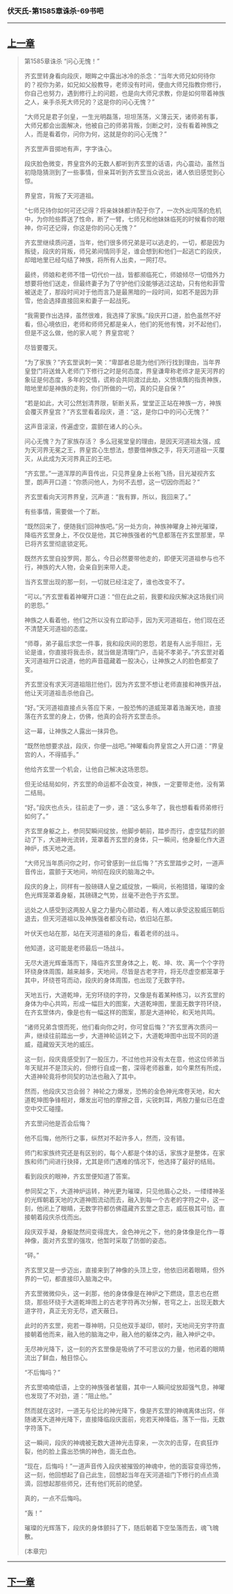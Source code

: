### 伏天氏-第1585章诛杀-69书吧

--------
[上一章](./cf6dcbab43af9eb8f993bb853baca374.md)
--------


>
>
>
>第1585章诛杀
>“问心无愧！”
>
>齐玄罡转身看向段庆，眼眸之中露出冰冷的杀念：“当年大师兄如何待你的？视你为弟，如兄如父般教导，老师没有时间，便由大师兄指教你修行，你自己也努力，遇到修行上的问题，也是向大师兄求教，你是如何带着神族之人，亲手杀死大师兄的？这是你的问心无愧？”
>
>“大师兄是君子剑皇，一生光明磊落，坦坦荡荡，义薄云天，诸师弟有事，大师兄都会出面解决，他被自己的师弟背叛，剑断之时，没有看着神族之人，而是看着你，问你为何，这就是你的问心无愧？”
>
>齐玄罡声音掷地有声，字字诛心。
>
>段庆脸色微变，界皇宫外的无数人都听到齐玄罡的话语，内心震动，虽然当初隐隐猜测到了一些事情，但亲耳听到齐玄罡当众说出，诸人依旧感觉到心惊。
>
>界皇宫，背叛了天河道祖。
>
>“七师兄待你如何可还记得？将亲妹妹都许配于你了，一次外出闯荡的危机中，为你险些葬送了性命，断了一臂，七师兄和他妹妹临死的时候看你的眼神，你可还记得，你这是你的问心无愧？”
>
>齐玄罡继续质问道，当年，他们很多师兄弟是可以逃走的，一切，都是因为叛徒，段庆的背叛，师兄弟间情同手足，谁会想到和他们一起逃亡的段庆，却暗地里已经勾结了神族，将所有人出卖，一网打尽。
>
>最终，师娘和老师不惜一切代价一战，皆都濒临死亡，师娘倾尽一切借外力想要将他们送走，但最终妻子为了守护他们没能够逃过这劫，只有他和菲雪被送走了，那段时间对于他而言乃是最黑暗的一段时间，如若不是因为菲雪，他会选择直接回来和妻子一起战死。
>
>“我需要作出选择，虽然很难，我选择了家族。”段庆开口道，脸色虽然不好看，但心境依旧，老师和师师兄都是亲人，他们的死他有愧，对不起他们，但是不这么做，他的家人呢？
>界皇宫呢？
>
>尽皆要覆灭。
>
>“为了家族？”齐玄罡讽刺一笑：“卑鄙者总能为他们所行找到理由，当年界皇登门将送耸入老师门下修行之时是何态度，界皇谦卑称老师才是天河界的象征是何态度，多年的交情，谎称会共同渡过此劫，义愤填膺的指责神族，暗地里却是神族的走狗，你们所做的一切，真的只是自保？”
>
>“若是如此，大可公然划清界限，斩断关系，堂堂正正站在神族一方，神族会覆灭界皇宫？”齐玄罡看着段庆，道：“这，是你口中的问心无愧？”
>
>这声音滚滚，传遍虚空，震颤在诸人的心头。
>
>问心无愧？为了家族存活？
>多么冠冕堂皇的理由，是因天河道祖太强，成为天河界无冕之王，界皇宫心生想法，想要借神族之手，将天河道祖一灭覆灭，从此成为天河界真正的王吧。
>
>“齐玄罡。”一道浑厚的声音传出，只见界皇身上长袍飞扬，目光凝视齐玄罡，朗声开口道：“你质问他人，为何不去想，这一切因你而起？”
>
>齐玄罡看向天河界界皇，沉声道：“我有罪，所以，我回来了。”
>
>有些事情，需要做一个了断。
>
>“既然回来了，便随我们回神族吧。”另一处方向，神族神曜身上神光璀璨，降临齐玄罡身上，不仅仅是他，其它神族强者的气息都落在齐玄罡那里，早已将齐玄罡彻底锁定死。
>
>既然齐玄罡自投罗网，那么，今日必然要带他走的，即便天河道祖参与也不行，神族的大人物，会亲自到来带人走。
>
>当齐玄罡出现的那一刻，一切就已经注定了，谁也改变不了。
>
>“可以。”齐玄罡看着神曜开口道：“但在此之前，我要和段庆解决这场我们间的恩怨。”
>
>神族之人看着他，他们之所以没有立即动手，因为天河道祖在，他们现在还不清楚天河道祖的态度。
>
>“师尊，弟子最后求您一件事，我和段庆间的恩怨，若是有人出手阻拦，无论是谁，你直接将我击杀，就当做是清理门户，击毙不孝弟子。”齐玄罡对着天河道祖开口说道，他的声音蕴藏着一股决心，让神族之人的脸色都变了变。
>
>齐玄罡没有求天河道祖阻拦他们，因为齐玄罡不想让老师直接和神族开战，他让天河道祖击杀他自己。
>
>“好。”天河道祖直接点头答应下来，一股恐怖的道威笼罩着浩瀚天地，直接落在齐玄罡的身上，仿佛，他真的会将齐玄罡击杀。
>
>这一幕，让神族之人露出一抹异色。
>
>“既然他想要求战，段庆，你便一战吧。”神曜看向界皇宫之人开口道：“界皇宫的人，不得插手。”
>
>他给齐玄罡一个机会，让他自己解决这场恩怨。
>
>但无论结局如何，齐玄罡的命运都不会改变，神族，一定要带走他，没有第二结局。
>
>“好。”段庆也点头，往前走了一步，道：“这么多年了，我也想看看师弟修行如何了。”
>
>齐玄罡身躯之上，参同契瞬间绽放，他脚步朝前，踏步而行，虚空猛烈的颤动了下，大道神光流转，笼罩着齐玄罡的身体，只一瞬间，他身躯化作大道神炉，炼天地之道。
>
>“大师兄当年质问你之时，你可曾感到一丝后悔？”齐玄罡踏步之时，一道声音传出，震颤于天地间，响彻在段庆的脑海之中。
>
>段庆的身上，同样有一股磅礴人皇之威绽放，一瞬间，长袍猎猎，璀璨的金色光辉笼罩着身躯，其磅礴之气势，丝毫不逊色于齐玄罡。
>
>远处之人感受到这两股人皇之力量内心颤动着，有人难以承受这股威压朝后退去，但天河道祖以及神族强者都没有动，依旧站在那。
>
>叶伏天也站在那，站在天河道祖的身后，看着老师的战斗。
>
>他知道，这可能是老师最后一场战斗。
>
>无尽大道光辉垂落而下，降临齐玄罡身体之上，乾、坤、坎、离一个个字符环绕身体周围，越来越多，天地间，尽皆是古老字符，将无尽虚空都笼罩于其中，环绕苍穹而动，段庆的身体周围，也出现了无数字符。
>
>天地五行，大道乾坤，无穷环绕的字符，又像是有着某种练习，以齐玄罡的身体为中心共鸣，形成一幅巨大的图案，大道乾坤图，里面无数字符环绕，在齐玄罡体内，像是也有一幅这样的图案，那是大道神轮，和天地共鸣。
>
>“诸师兄弟含恨而死，他们看向你之时，你可曾后悔？”齐玄罡再次质问一声，继续往前踏出一步，大道神轮运转之下，大道乾坤图中出现不同的道威，蕴藏毁天灭地的威压。
>
>这一刻，段庆竟感受到了一股压力，不过他也并没有太在意，他这位师弟当年天赋并不是顶尖的，但修行自成一套，深得老师器重，如今果然有所成，大道神轮竟将参同契的功法也融入了其中。
>
>然而，他段庆又岂会弱？
>神轮之力爆发，恐怖的金色神光席卷天地，和大道乾坤图争锋相对，爆发出可怕的摩擦之音，尖锐刺耳，两股力量似已在虚空中交汇碰撞。
>
>齐玄罡问他是否会后悔？
>
>他不后悔，他所行之事，纵然对不起许多人，然而，没有错。
>
>师门和家族终究还是有区别的，每个人都是个体的话，家族才是整体，在家族和师门间进行抉择，尤其是师门遇难的情况下，他选择了最好的结局。
>
>看到段庆的眼神，齐玄罡便知道了答案。
>
>参同契之下，大道神炉运转，神光更为璀璨，只见他眉心之处，一缕缕神圣的光辉朝着天地的大道神图流动而去，融入到每一个古老的字符之中，这一刻，他闭上了眼睛，无数字符都仿佛蕴藏齐玄罡之意志，威压极其可怕，直接朝着段庆杀伐而出。
>
>段庆双手凝，身躯陡然间变得庞大，金色神光之下，他的身体像是化作一尊神像，面对齐玄罡的强攻，他暂时采取了防御的姿态。
>
>“砰。”
>
>齐玄罡又是一步迈出，直接来到了神像的头顶上空，他依旧闭着眼睛，但外界的一切，都直接印入脑海之中。
>
>齐玄罡微微仰头，这一刹那，他的身体像是在神炉之下燃烧，意志也在燃烧，那些环绕于大道乾坤图上的古老字符再次分解，苍穹之上，出现无数大道字符，真正无穷无尽，遮天蔽日。
>
>此时的齐玄罡，宛若一尊神明，只见他双手凝印，顿时，天地间无穷字符直接朝着他而来，融入他的脑海之中，融入他的躯体之内，融入神炉之中。
>
>无尽神光降下，这一刻的齐玄罡像是吸纳了不可思议的力量，他闭着的眼睛流出了鲜血，触目惊心。
>
>“不后悔吗？”
>
>齐玄罡喃喃低语，上空的神族强者皱眉，其中一人瞬间绽放超强气息，神曜也发现了不对劲，道：“阻止他。”
>
>然而就在这时，一道无与伦比的神光降下，像是齐玄罡的神魂离体出窍，伴随诸天大道神光降下，直接降临段庆面前，宛若天神降临，落下一指，无数字符落下。
>
>这一瞬间，段庆的神魂被无数大道神光击穿来，一次次的击穿，在疯狂炸裂，他的脸上露出恐惧的神色，面无血色。
>
>“现在，后悔吗！”一道声音传入段庆被摧毁的神魂中，他的面容变得恐怖，这一刻，他回想起了自己此生，回想起当年在天河道祖门下修行的点点滴滴，回想起那些师兄，还有他们死前的绝望。
>
>真的，一点不后悔吗。
>
>“轰！”
>
>璀璨的光辉落下，段庆的身体颤抖了下，随后朝着下空坠落而去，魂飞魄散。
>
>(本章完)
>
>

--------
[下一章](./df29e84278a92106203a5dd866ef4f90.md)
--------
